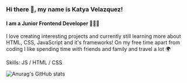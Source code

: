 
### Hi there 👋, my name is Katya Velazquez!
#### I am a Junior Frontend Developer 👩🏻‍💻
I love creating interesting projects and currently still learning more about HTML, CSS, JavaScript and it's frameworks! On my free time apart from coding I like spending time with friends and family and travel a lot 🌍

Skills: JS / HTML / CSS

![Anurag's GitHub stats](https://github-readme-stats.vercel.app/api?username=ekat-velaz&show_icons=true&theme=gruvbox)
<!--
**ekat-velaz/ekat-velaz** is a ✨ _special_ ✨ repository because its `README.md` (this file) appears on your GitHub profile.

Here are some ideas to get you started:

- 🔭 I’m currently working on ...
- 🌱 I’m currently learning ...
- 👯 I’m looking to collaborate on ...
- 🤔 I’m looking for help with ...
- 💬 Ask me about ...
- 📫 How to reach me: ...
- 😄 Pronouns: ...
- ⚡ Fun fact: ...
-->
